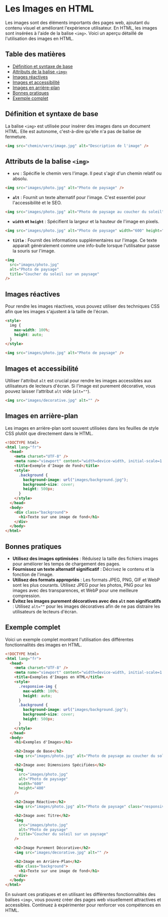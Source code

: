 # Les Images en HTML

Les images sont des éléments importants des pages web, ajoutant du contenu visuel et améliorant l'expérience utilisateur. En HTML, les images sont insérées à l'aide de la balise `<img>`. Voici un aperçu détaillé de l'utilisation des images en HTML.

## Table des matières

- [Définition et syntaxe de base](#définition-et-syntaxe-de-base)
- [Attributs de la balise `<img>`](#attributs-de-la-balise-img)
- [Images réactives](#images-réactives)
- [Images et accessibilité](#images-et-accessibilité)
- [Images en arrière-plan](#images-en-arrière-plan)
- [Bonnes pratiques](#bonnes-pratiques)
- [Exemple complet](#exemple-complet)

## Définition et syntaxe de base

La balise `<img>` est utilisée pour insérer des images dans un document HTML. Elle est autonome, c'est-à-dire qu'elle n'a pas de balise de fermeture.

```html
<img src="chemin/vers/image.jpg" alt="Description de l'image" />
```

## Attributs de la balise `<img>`

- **`src`** : Spécifie le chemin vers l'image. Il peut s'agir d'un chemin relatif ou absolu.

```html
<img src="images/photo.jpg" alt="Photo de paysage" />
```

- **`alt`** : Fournit un texte alternatif pour l'image. C'est essentiel pour l'accessibilité et le SEO.

```html
<img src="images/photo.jpg" alt="Photo de paysage au coucher du soleil" />
```

- **`width` et `height`** : Spécifient la largeur et la hauteur de l'image en pixels.

```html
<img src="images/photo.jpg" alt="Photo de paysage" width="600" height="400" />
```

- **`title`** : Fournit des informations supplémentaires sur l'image. Ce texte apparaît généralement comme une info-bulle lorsque l'utilisateur passe la souris sur l'image.

```html
<img
  src="images/photo.jpg"
  alt="Photo de paysage"
  title="Coucher du soleil sur un paysage"
/>
```

## Images réactives

Pour rendre les images réactives, vous pouvez utiliser des techniques CSS afin que les images s'ajustent à la taille de l'écran.

```html
<style>
  img {
    max-width: 100%;
    height: auto;
  }
</style>

<img src="images/photo.jpg" alt="Photo de paysage" />
```

## Images et accessibilité

Utiliser l'attribut `alt` est crucial pour rendre les images accessibles aux utilisateurs de lecteurs d'écran. Si l'image est purement décorative, vous pouvez laisser l'attribut `alt` vide (`alt=""`).

```html
<img src="images/decorative.jpg" alt="" />
```

## Images en arrière-plan

Les images en arrière-plan sont souvent utilisées dans les feuilles de style CSS plutôt que directement dans le HTML.

```html
<!DOCTYPE html>
<html lang="fr">
  <head>
    <meta charset="UTF-8" />
    <meta name="viewport" content="width=device-width, initial-scale=1.0" />
    <title>Exemple d'Image de Fond</title>
    <style>
      .background {
        background-image: url("images/background.jpg");
        background-size: cover;
        height: 500px;
      }
    </style>
  </head>
  <body>
    <div class="background">
      <h1>Texte sur une image de fond</h1>
    </div>
  </body>
</html>
```

## Bonnes pratiques

- **Utilisez des images optimisées** : Réduisez la taille des fichiers images pour améliorer les temps de chargement des pages.
- **Fournissez un texte alternatif significatif** : Décrivez le contenu et la fonction de l'image.
- **Utilisez des formats appropriés** : Les formats JPEG, PNG, GIF et WebP sont les plus courants. Utilisez JPEG pour les photos, PNG pour les images avec des transparences, et WebP pour une meilleure compression.
- **Évitez les images purement décoratives avec des `alt` non significatifs** : Utilisez `alt=""` pour les images décoratives afin de ne pas distraire les utilisateurs de lecteurs d'écran.

## Exemple complet

Voici un exemple complet montrant l'utilisation des différentes fonctionnalités des images en HTML.

```html
<!DOCTYPE html>
<html lang="fr">
  <head>
    <meta charset="UTF-8" />
    <meta name="viewport" content="width=device-width, initial-scale=1.0" />
    <title>Exemples d'Images en HTML</title>
    <style>
      .responsive-img {
        max-width: 100%;
        height: auto;
      }
      .background {
        background-image: url("images/background.jpg");
        background-size: cover;
        height: 500px;
      }
    </style>
  </head>
  <body>
    <h1>Exemples d'Images</h1>

    <h2>Image de Base</h2>
    <img src="images/photo.jpg" alt="Photo de paysage au coucher du soleil" />

    <h2>Image avec Dimensions Spécifiées</h2>
    <img
      src="images/photo.jpg"
      alt="Photo de paysage"
      width="600"
      height="400"
    />

    <h2>Image Réactive</h2>
    <img src="images/photo.jpg" alt="Photo de paysage" class="responsive-img" />

    <h2>Image avec Titre</h2>
    <img
      src="images/photo.jpg"
      alt="Photo de paysage"
      title="Coucher du soleil sur un paysage"
    />

    <h2>Image Purement Décorative</h2>
    <img src="images/decorative.jpg" alt="" />

    <h2>Image en Arrière-Plan</h2>
    <div class="background">
      <h1>Texte sur une image de fond</h1>
    </div>
  </body>
</html>
```

En suivant ces pratiques et en utilisant les différentes fonctionnalités des balises `<img>`, vous pouvez créer des pages web visuellement attractives et accessibles. Continuez à expérimenter pour renforcer vos compétences en HTML.
